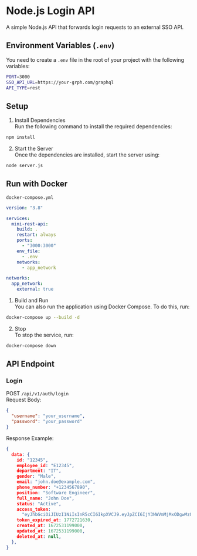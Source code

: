 # Node.js Login API
A simple Node.js API that forwards login requests to an external SSO API.

## Environment Variables (`.env`)
You need to create a `.env` file in the root of your project with the following variables:
```sh
PORT=3000
SSO_API_URL=https://your-grph.com/graphql
API_TYPE=rest
```

## Setup

1. Install Dependencies <br />
Run the following command to install the required dependencies:
```sh
npm install
```

2. Start the Server <br />
Once the dependencies are installed, start the server using:
```sh
node server.js
```

## Run with Docker
`docker-compose.yml`
```yml
version: "3.8"

services:
  mini-rest-api:
    build: .
    restart: always
    ports:
      - "3000:3000"
    env_file:
      - .env
    networks:
      - app_network

networks:
  app_network:
    external: true
```
1. Build and Run <br />
You can also run the application using Docker Compose. To do this, run:
```sh
docker-compose up --build -d
```

2. Stop <br />
To stop the service, run:
```sh
docker-compose down
```

## API Endpoint
### Login <br />
POST `/api/v1/auth/login` <br />
Request Body: <br />
```json
{
  "username": "your_username",
  "password": "your_password"
}
```
Response Example:
```json
{
  data: {
    id: "12345",
    employee_id: "E12345",
    department: "IT",
    gender: "Male",
    email: "john.doe@example.com",
    phone_number: "+1234567890",
    position: "Software Engineer",
    full_name: "John Doe",
    status: "Active",
    access_token:
      "eyJhbGciOiJIUzI1NiIsInR5cCI6IkpXVCJ9.eyJpZCI6IjY3NWVmMjMxODgwMzQwOTQ5YjUwNDY5NCIsInVzZXJuYW1lIjoianRvZG9lIiwiYXBwSWQiOiIwMDAwMDUiLCJpYXQiOjE3NDExODU2MzAsImV4cCI6MTc3MjcyMTYzMH0.YrH4dMMSfmg7MnuYJqhMiMO73U4_ki-z188WLqbXPPg",
    token_expired_at: 1772721630,
    created_at: 1672531199000,
    updated_at: 1672531199000,
    deleted_at: null,
  },
}
```